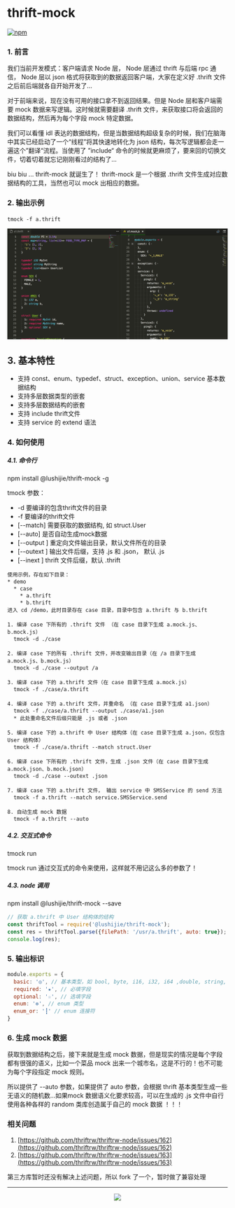 # thrift-mock

[![npm](https://img.shields.io/npm/v/@lushijie/thrift-mock.svg?colorB=brightgreen&style=flat-square)](https://www.npmjs.com/package/@lushijie/thrift-mock)

### 1. 前言

我们当前开发模式：客户端请求 Node 层， Node 层通过 thrift 与后端 rpc 通信， Node 层以 json 格式将获取到的数据返回客户端，大家在定义好 .thrift 文件之后前后端就各自开始开发了...

对于前端来说，现在没有可用的接口拿不到返回结果。但是 Node 层和客户端需要 mock 数据来写逻辑。这时候就需要翻译 .thrift 文件，来获取接口将会返回的数据结构，然后再为每个字段 mock 特定数据。

我们可以看懂 idl 表达的数据结构，但是当数据结构超级复杂的时候，我们在脑海中其实已经启动了一个“线程”将其快速地转化为 json 结构，每次写逻辑都会走一遍这个”翻译“流程。当使用了 ”include“ 命令的时候就更麻烦了，要来回的切换文件，切着切着就忘记刚刚看过的结构了...

biu biu ... thrift-mock 就诞生了！ thrift-mock 是一个根据 .thrift 文件生成对应数据结构的工具，当然也可以 mock 出相应的数据。

### 2. 输出示例

`tmock -f a.thrift`

<p>
  <img src="./demo.png">
</p>

## 3. 基本特性
  * 支持 const、enum、typedef、struct、exception、union、service 基本数据结构
  * 支持多层数据类型的嵌套
  * 支持多层数据结构的嵌套
  * 支持 include thrift文件
  * 支持 service 的 extend 语法

### 4. 如何使用

#####  4.1. 命令行

npm install @lushijie/thrift-mock -g

tmock 参数：
* -d 要编译的包含thrift文件的目录
* -f 要编译的thrift文件
* [--match] 需要获取的数据结构, 如 struct.User
* [--auto] 是否自动生成mock数据
* [--output <value>] 重定向文件输出目录，默认文件所在的目录
* [--outext <value>] 输出文件后缀，支持 .js 和 .json， 默认 .js
* [--inext <value>] thrift 文件后缀，默认 .thrift

```
使用示例，存在如下目录：
* demo
  * case
    * a.thrift
    * b.thrift
进入 cd /demo，此时目录存在 case 目录，目录中包含 a.thrift 与 b.thrift

1. 编译 case 下所有的 .thrift 文件 （在 case 目录下生成 a.mock.js、b.mock.js）
  tmock -d ./case

2. 编译 case 下的所有 .thrift 文件，并改变输出目录（在 /a 目录下生成 a.mock.js、b.mock.js）
  tmock -d ./case --output /a

3. 编译 case 下的 a.thrift 文件（在 case 目录下生成 a.mock.js）
  tmock -f ./case/a.thrift

4. 编译 case 下的 a.thrift 文件，并重命名 （在 case 目录下生成 a1.json）
  tmock -f ./case/a.thrift --output ./case/a1.json
  * 此处重命名文件后缀只能是 .js 或者 .json

5. 编译 case 下的 a.thrift 中 User 结构体（在 case 目录下生成 a.json，仅包含 User 结构体）
  tmock -f ./case/a.thrift --match struct.User

6. 编译 case 下所有的 .thrift 文件，生成 .json 文件（在 case 目录下生成 a.mock.json、b.mock.json）
  tmock -d ./case --outext .json

7. 编译 case 下的 a.thrift 文件， 输出 service 中 SMSService 的 send 方法
  tmock -f a.thrift --match service.SMSService.send

8. 自动生成 mock 数据
  tmock -f a.thrift --auto
```

##### 4.2. 交互式命令

tmock run

tmock run 通过交互式的命令来使用，这样就不用记这么多的参数了！

##### 4.3. node 调用
npm install @lushijie/thrift-mock --save

```js
// 获取 a.thrift 中 User 结构体的结构
const thriftTool = require('@lushijie/thrift-mock');
const res = thriftTool.parse({filePath: '/usr/a.thrift', auto: true});
console.log(res);
```

### 5. 输出标识

```js
module.exports = {
  basic: '◎', // 基本类型，如 bool, byte, i16, i32, i64 ,double, string, void
  required: '★', // 必填字段
  optional: '☆', // 选填字段
  enum: '✼', // enum 类型
  enum_or: '┇' // enum 连接符
}
```

### 6. 生成 mock 数据

获取到数据结构之后，接下来就是生成 mock 数据，但是现实的情况是每个字段都有很强的语义，比如一个菜品 mock 出来一个城市名，这是不行的！也不可能为每个字段指定 mock 规则。

所以提供了 --auto 参数，如果提供了 auto 参数，会根据 thrift 基本类型生成一些无语义的随机数...如果mock 数据语义化要求较高，可以在生成的 .js 文件中自行使用各种各样的 random 类库创造属于自己的 mock 数据 ！！！

### 相关问题
1. [https://github.com/thriftrw/thriftrw-node/issues/162](https://github.com/thriftrw/thriftrw-node/issues/162)
2. [https://github.com/thriftrw/thriftrw-node/issues/163](https://github.com/thriftrw/thriftrw-node/issues/163)

第三方库暂时还没有解决上述问题，所以 fork 了一个，暂时做了兼容处理

---
<p align="center">
  <img src="https://p0.meituan.net/travelcube/d4f2c3a22d50957b2d4a6c20fa728d0663733.gif">
</p>
